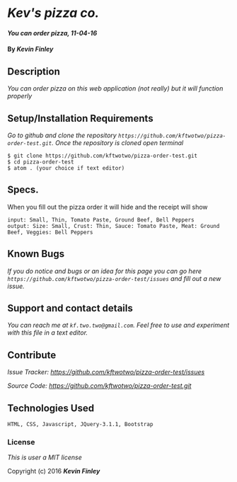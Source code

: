 # _Kev's pizza co._

#### _You can order pizza, 11-04-16_

#### By _**Kevin Finley**_

## Description

_You can order pizza on this web application (not really) but it will function properly_

## Setup/Installation Requirements

_Go to github and clone the repository `https://github.com/kftwotwo/pizza-order-test.git`.  Once the repository is cloned open terminal_

```
$ git clone https://github.com/kftwotwo/pizza-order-test.git
$ cd pizza-order-test
$ atom . (your choice if text editor)
```

## Specs.
When you fill out the pizza order it will hide and the receipt will show
```
input: Small, Thin, Tomato Paste, Ground Beef, Bell Peppers
output: Size: Small, Crust: Thin, Sauce: Tomato Paste, Meat: Ground Beef, Veggies: Bell Peppers
```
## Known Bugs

_If you do notice and bugs or an idea for this page you can go here `https://github.com/kftwotwo/pizza-order-test/issues` and fill out a new issue._

## Support and contact details

_You can reach me at `kf.two.two@gmail.com`. Feel free to use and experiment with this file in a text editor._

## Contribute

_Issue Tracker: https://github.com/kftwotwo/pizza-order-test/issues_

_Source Code: https://github.com/kftwotwo/pizza-order-test.git_


## Technologies Used
```
HTML, CSS, Javascript, JQuery-3.1.1, Bootstrap
```
### License

*This is user a MIT license*

Copyright (c) 2016 **_Kevin Finley_**
